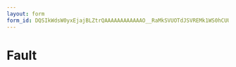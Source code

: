 ```yaml
---
layout: form
form_id: DQSIkWdsW0yxEjajBLZtrQAAAAAAAAAAAAO__RaMkSVUOTdJSVREMk1WS0hCUUxXSlFETlg2RVBISS4u
---
```


# Fault
